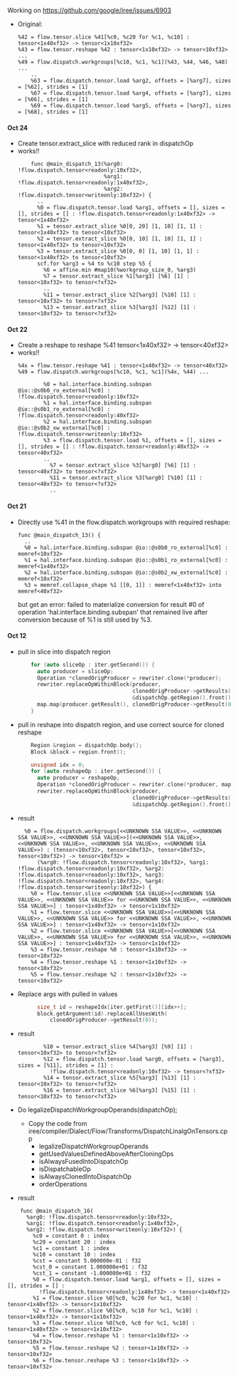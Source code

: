 
Working on https://github.com/google/iree/issues/6903

* Original:
  ```mlir
  %42 = flow.tensor.slice %41[%c0, %c20 for %c1, %c10] : tensor<1x40xf32> -> tensor<1x10xf32>
  %43 = flow.tensor.reshape %42 : tensor<1x10xf32> -> tensor<10xf32>
  ...
  %49 = flow.dispatch.workgroups[%c10, %c1, %c1](%43, %44, %46, %48) ...
      ..
      %63 = flow.dispatch.tensor.load %arg2, offsets = [%arg7], sizes = [%62], strides = [1]
      %67 = flow.dispatch.tensor.load %arg4, offsets = [%arg7], sizes = [%66], strides = [1]
      %69 = flow.dispatch.tensor.load %arg5, offsets = [%arg7], sizes = [%68], strides = [1]
  ```

#### Oct 24
* Create tensor.extract_slice with reduced rank in dispatchOp
* works!!
  ```mlir
      func @main_dispatch_13(%arg0: !flow.dispatch.tensor<readonly:10xf32>, 
                             %arg1: !flow.dispatch.tensor<readonly:1x40xf32>, 
                             %arg2: !flow.dispatch.tensor<writeonly:10xf32>) {
        ..
        %0 = flow.dispatch.tensor.load %arg1, offsets = [], sizes = [], strides = [] : !flow.dispatch.tensor<readonly:1x40xf32> -> tensor<1x40xf32>
        %1 = tensor.extract_slice %0[0, 20] [1, 10] [1, 1] : tensor<1x40xf32> to tensor<10xf32>
        %2 = tensor.extract_slice %0[0, 10] [1, 10] [1, 1] : tensor<1x40xf32> to tensor<10xf32>
        %3 = tensor.extract_slice %0[0, 0] [1, 10] [1, 1] : tensor<1x40xf32> to tensor<10xf32>
        scf.for %arg3 = %4 to %c10 step %5 {
          %6 = affine.min #map10(%workgroup_size_0, %arg3)
          %7 = tensor.extract_slice %1[%arg3] [%6] [1] : tensor<10xf32> to tensor<?xf32>
          ..
          %11 = tensor.extract_slice %2[%arg3] [%10] [1] : tensor<10xf32> to tensor<?xf32>
          %13 = tensor.extract_slice %3[%arg3] [%12] [1] : tensor<10xf32> to tensor<?xf32>

  ```

#### Oct 22
* Create a reshape to reshape %41 tensor<1x40xf32> -> tensor<40xf32>
* works!!
  ```mlir
  %4x = flow.tensor.reshape %41 : tensor<1x40xf32> -> tensor<40xf32>
  %49 = flow.dispatch.workgroups[%c10, %c1, %c1](%4x, %44) ...
  ```
  ```mlir
          %0 = hal.interface.binding.subspan @io::@s0b0_ro_external[%c0] : !flow.dispatch.tensor<readonly:10xf32>
          %1 = hal.interface.binding.subspan @io::@s0b1_ro_external[%c0] : !flow.dispatch.tensor<readonly:40xf32>
          %2 = hal.interface.binding.subspan @io::@s0b2_xw_external[%c0] : !flow.dispatch.tensor<writeonly:10xf32>
          %3 = flow.dispatch.tensor.load %1, offsets = [], sizes = [], strides = [] : !flow.dispatch.tensor<readonly:40xf32> -> tensor<40xf32>
          ..
            %7 = tensor.extract_slice %3[%arg0] [%6] [1] : tensor<40xf32> to tensor<?xf32>
            %11 = tensor.extract_slice %3[%arg0] [%10] [1] : tensor<40xf32> to tensor<?xf32>
            ..
  ```

#### Oct 21
* Directly use %41 in the flow.dispatch.workgroups with required reshape:
  ```mlir
  func @main_dispatch_13() {
    ..
    %0 = hal.interface.binding.subspan @io::@s0b0_ro_external[%c0] : memref<10xf32>
    %1 = hal.interface.binding.subspan @io::@s0b1_ro_external[%c0] : memref<1x40xf32>
    %2 = hal.interface.binding.subspan @io::@s0b2_xw_external[%c0] : memref<10xf32>
    %3 = memref.collapse_shape %1 [[0, 1]] : memref<1x40xf32> into memref<40xf32>
  ```
  
  but get an error: failed to materialize conversion for result #0 of operation 'hal.interface.binding.subspan' that remained live after conversion
  because of %1 is still used by %3.


#### Oct 12

* pull in slice into dispatch region
  ```cpp
      for (auto sliceOp : iter.getSecond()) {
        auto producer = sliceOp;
        Operation *clonedOrigProducer = rewriter.clone(*producer);
        rewriter.replaceOpWithinBlock(producer,
                                      clonedOrigProducer->getResults(),
                                      &dispatchOp.getRegion().front());
        map.map(producer.getResult(), clonedOrigProducer->getResult(0));
      }
  ```

* pull in reshape into dispatch region, and use correct source for cloned reshape
  ```cpp
      Region &region = dispatchOp.body();
      Block &block = region.front();

      unsigned idx = 0;
      for (auto reshapeOp : iter.getSecond()) {
        auto producer = reshapeOp;
        Operation *clonedOrigProducer = rewriter.clone(*producer, map);
        rewriter.replaceOpWithinBlock(producer,
                                      clonedOrigProducer->getResults(),
                                      &dispatchOp.getRegion().front());
  ```
* result
  ```mlir
    %0 = flow.dispatch.workgroups[<<UNKNOWN SSA VALUE>>, <<UNKNOWN SSA VALUE>>, <<UNKNOWN SSA VALUE>>](<<UNKNOWN SSA VALUE>>, <<UNKNOWN SSA VALUE>>, <<UNKNOWN SSA VALUE>>, <<UNKNOWN SSA VALUE>>) : (tensor<10xf32>, tensor<10xf32>, tensor<10xf32>, tensor<10xf32>) -> tensor<10xf32> =
        (%arg0: !flow.dispatch.tensor<readonly:10xf32>, %arg1: !flow.dispatch.tensor<readonly:10xf32>, %arg2: !flow.dispatch.tensor<readonly:10xf32>, %arg3: !flow.dispatch.tensor<readonly:10xf32>, %arg4: !flow.dispatch.tensor<writeonly:10xf32>) {
      %0 = flow.tensor.slice <<UNKNOWN SSA VALUE>>[<<UNKNOWN SSA VALUE>>, <<UNKNOWN SSA VALUE>> for <<UNKNOWN SSA VALUE>>, <<UNKNOWN SSA VALUE>>] : tensor<1x40xf32> -> tensor<1x10xf32>
      %1 = flow.tensor.slice <<UNKNOWN SSA VALUE>>[<<UNKNOWN SSA VALUE>>, <<UNKNOWN SSA VALUE>> for <<UNKNOWN SSA VALUE>>, <<UNKNOWN SSA VALUE>>] : tensor<1x40xf32> -> tensor<1x10xf32>
      %2 = flow.tensor.slice <<UNKNOWN SSA VALUE>>[<<UNKNOWN SSA VALUE>>, <<UNKNOWN SSA VALUE>> for <<UNKNOWN SSA VALUE>>, <<UNKNOWN SSA VALUE>>] : tensor<1x40xf32> -> tensor<1x10xf32>
      %3 = flow.tensor.reshape %0 : tensor<1x10xf32> -> tensor<10xf32>
      %4 = flow.tensor.reshape %1 : tensor<1x10xf32> -> tensor<10xf32>
      %5 = flow.tensor.reshape %2 : tensor<1x10xf32> -> tensor<10xf32>
  ```
* Replace args with pulled in values
  ```cpp
        size_t id = reshapeIdx[iter.getFirst()][idx++];
        block.getArgument(id).replaceAllUsesWith(
            clonedOrigProducer->getResult(0));
  ```

* result
  ```mlir
          %10 = tensor.extract_slice %4[%arg3] [%9] [1] : tensor<10xf32> to tensor<?xf32>
          %12 = flow.dispatch.tensor.load %arg0, offsets = [%arg3], sizes = [%11], strides = [1] :
            !flow.dispatch.tensor<readonly:10xf32> -> tensor<?xf32>
          %14 = tensor.extract_slice %5[%arg3] [%13] [1] : tensor<10xf32> to tensor<?xf32>
          %16 = tensor.extract_slice %6[%arg3] [%15] [1] : tensor<10xf32> to tensor<?xf32>
  ```

* Do legalizeDispatchWorkgroupOperands(dispatchOp);
  * Copy the code from iree/compiler/Dialect/Flow/Transforms/DispatchLinalgOnTensors.cpp
    * legalizeDispatchWorkgroupOperands
    * getUsedValuesDefinedAboveAfterCloningOps
    * isAlwaysFusedIntoDispatchOp
    * isDispatchableOp
    * isAlwaysClonedIntoDispatchOp
    * orderOperations
* result
```mlir
    func @main_dispatch_16(
      %arg0: !flow.dispatch.tensor<readonly:10xf32>, 
      %arg1: !flow.dispatch.tensor<readonly:1x40xf32>, 
      %arg2: !flow.dispatch.tensor<writeonly:10xf32>) {
        %c0 = constant 0 : index
        %c20 = constant 20 : index
        %c1 = constant 1 : index
        %c10 = constant 10 : index
        %cst = constant 5.000000e-01 : f32
        %cst_0 = constant 1.000000e+01 : f32
        %cst_1 = constant -1.000000e+01 : f32
        %0 = flow.dispatch.tensor.load %arg1, offsets = [], sizes = [], strides = [] : 
          !flow.dispatch.tensor<readonly:1x40xf32> -> tensor<1x40xf32>
        %1 = flow.tensor.slice %0[%c0, %c20 for %c1, %c10] : tensor<1x40xf32> -> tensor<1x10xf32>
        %2 = flow.tensor.slice %0[%c0, %c10 for %c1, %c10] : tensor<1x40xf32> -> tensor<1x10xf32>
        %3 = flow.tensor.slice %0[%c0, %c0 for %c1, %c10] : tensor<1x40xf32> -> tensor<1x10xf32>
        %4 = flow.tensor.reshape %1 : tensor<1x10xf32> -> tensor<10xf32>
        %5 = flow.tensor.reshape %2 : tensor<1x10xf32> -> tensor<10xf32>
        %6 = flow.tensor.reshape %3 : tensor<1x10xf32> -> tensor<10xf32>
```
